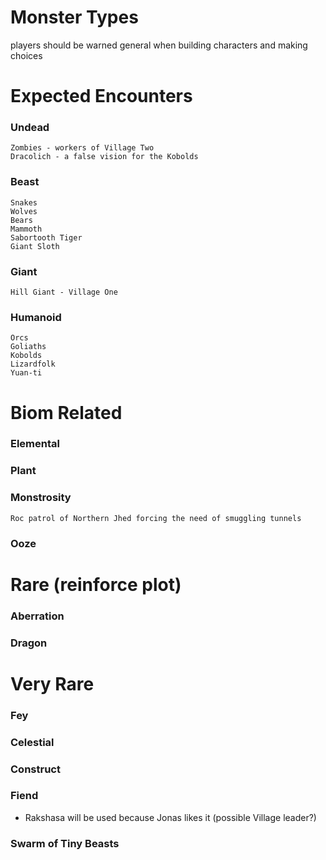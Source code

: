 # Monster Types

players should be warned general when building characters and making choices



# Expected Encounters

### Undead

    Zombies - workers of Village Two
    Dracolich - a false vision for the Kobolds

### Beast
    Snakes
    Wolves
    Bears
    Mammoth
    Sabortooth Tiger
    Giant Sloth

### Giant
    
    Hill Giant - Village One

### Humanoid
    
    Orcs
    Goliaths
    Kobolds
    Lizardfolk
    Yuan-ti


# Biom Related

### Elemental
### Plant
### Monstrosity
    Roc patrol of Northern Jhed forcing the need of smuggling tunnels
### Ooze



# Rare (reinforce plot)

### Aberration
### Dragon



# Very Rare

### Fey

### Celestial

### Construct

### Fiend

- Rakshasa will be used because Jonas likes it (possible Village leader?)

### Swarm of Tiny Beasts
















